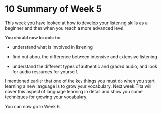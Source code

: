# 10 Summary of Week 5


This week you have looked at how to develop your listening skills as a beginner and then when you reach a more advanced level. 

You should now be able to: 

* understand what is involved in listening

* find out about the difference between intensive and extensive listening

* understand the different types of authentic and graded audio, and look for audio resources for yourself.

I mentioned earlier that one of the key things you must do when you start learning a new language is to grow your vocabulary. Next week Tita will cover this aspect of language learning in detail and show you some techniques for growing your vocabulary.

You can now go to Week 6.

